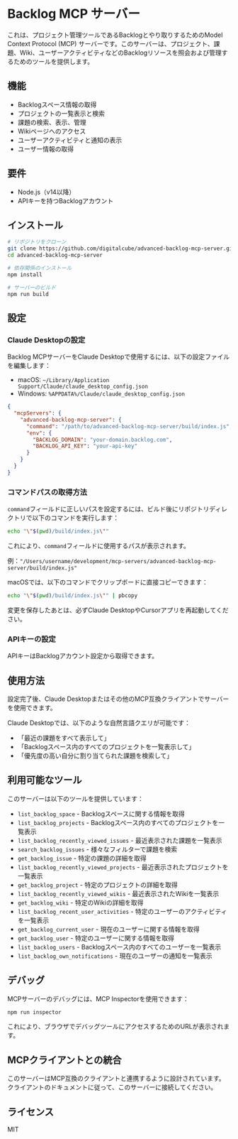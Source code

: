 # Backlog MCP サーバー

これは、プロジェクト管理ツールであるBacklogとやり取りするためのModel Context Protocol (MCP) サーバーです。このサーバーは、プロジェクト、課題、Wiki、ユーザーアクティビティなどのBacklogリソースを照会および管理するためのツールを提供します。

## 機能

- Backlogスペース情報の取得
- プロジェクトの一覧表示と検索
- 課題の検索、表示、管理
- Wikiページへのアクセス
- ユーザーアクティビティと通知の表示
- ユーザー情報の取得

## 要件

- Node.js（v14以降）
- APIキーを持つBacklogアカウント

## インストール

```bash
# リポジトリをクローン
git clone https://github.com/digitalcube/advanced-backlog-mcp-server.git
cd advanced-backlog-mcp-server

# 依存関係のインストール
npm install

# サーバーのビルド
npm run build
```

## 設定

### Claude Desktopの設定

Backlog MCPサーバーをClaude Desktopで使用するには、以下の設定ファイルを編集します：

- macOS: `~/Library/Application Support/Claude/claude_desktop_config.json`
- Windows: `%APPDATA%/Claude/claude_desktop_config.json`

```json
{
  "mcpServers": {
    "advanced-backlog-mcp-server": {
      "command": "/path/to/advanced-backlog-mcp-server/build/index.js",
      "env": {
        "BACKLOG_DOMAIN": "your-domain.backlog.com",
        "BACKLOG_API_KEY": "your-api-key"
      }
    }
  }
}
```

### コマンドパスの取得方法

`command`フィールドに正しいパスを設定するには、ビルド後にリポジトリディレクトリで以下のコマンドを実行します：

```bash
echo "\"$(pwd)/build/index.js\""
```

これにより、`command`フィールドに使用するパスが表示されます。

例：`"/Users/username/development/mcp-servers/advanced-backlog-mcp-server/build/index.js"`

macOSでは、以下のコマンドでクリップボードに直接コピーできます：
```bash
echo "\"$(pwd)/build/index.js\"" | pbcopy
```

変更を保存したあとは、必ずClaude DesktopやCursorアプリを再起動してください。

### APIキーの設定

APIキーはBacklogアカウント設定から取得できます。

## 使用方法

設定完了後、Claude Desktopまたはその他のMCP互換クライアントでサーバーを使用できます。

Claude Desktopでは、以下のような自然言語クエリが可能です：
- 「最近の課題をすべて表示して」
- 「Backlogスペース内のすべてのプロジェクトを一覧表示して」
- 「優先度の高い自分に割り当てられた課題を検索して」

## 利用可能なツール

このサーバーは以下のツールを提供しています：

- `list_backlog_space` - Backlogスペースに関する情報を取得
- `list_backlog_projects` - Backlogスペース内のすべてのプロジェクトを一覧表示
- `list_backlog_recently_viewed_issues` - 最近表示された課題を一覧表示
- `search_backlog_issues` - 様々なフィルターで課題を検索
- `get_backlog_issue` - 特定の課題の詳細を取得
- `list_backlog_recently_viewed_projects` - 最近表示されたプロジェクトを一覧表示
- `get_backlog_project` - 特定のプロジェクトの詳細を取得
- `list_backlog_recently_viewed_wikis` - 最近表示されたWikiを一覧表示
- `get_backlog_wiki` - 特定のWikiの詳細を取得
- `list_backlog_recent_user_activities` - 特定のユーザーのアクティビティを一覧表示
- `get_backlog_current_user` - 現在のユーザーに関する情報を取得
- `get_backlog_user` - 特定のユーザーに関する情報を取得
- `list_backlog_users` - Backlogスペース内のすべてのユーザーを一覧表示
- `list_backlog_own_notifications` - 現在のユーザーの通知を一覧表示

## デバッグ

MCPサーバーのデバッグには、MCP Inspectorを使用できます：

```bash
npm run inspector
```

これにより、ブラウザでデバッグツールにアクセスするためのURLが表示されます。

## MCPクライアントとの統合

このサーバーはMCP互換のクライアントと連携するように設計されています。クライアントのドキュメントに従って、このサーバーに接続してください。

## ライセンス

MIT 
